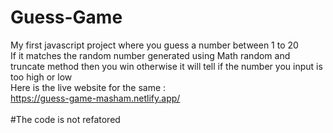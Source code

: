 # Guess-Game
My first javascript project where you guess a number between 1 to 20  <br>
If it matches the random number generated using Math random and truncate method then you win otherwise it will tell if the number you input is too high or low  <br>
Here is the live website for the same :  <br>
https://guess-game-masham.netlify.app/  <br>
<br>
#The code is not refatored
